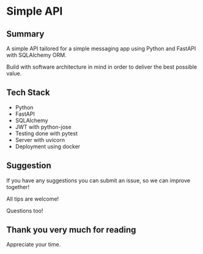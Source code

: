 # Simple API

## Summary

A simple API tailored for a simple messaging app using Python and FastAPI with SQLAlchemy ORM.

Build with software architecture in mind in order to deliver the best possible value.

## Tech Stack

- Python
- FastAPI
- SQLAlchemy
- JWT with python-jose
- Testing done with pytest
- Server with uvicorn
- Deployment using docker

## Suggestion

If you have any suggestions you can submit an issue, so we can improve together!

All tips are welcome!

Questions too!

## Thank you very much for reading

 Appreciate your time.
